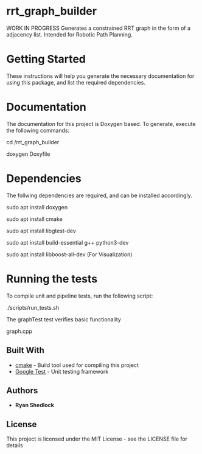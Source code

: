 # rrt_graph_builder
WORK IN PROGRESS
Generates a constrained RRT graph in the form of a adjacency list. Intended for Robotic Path Planning.

# Getting Started
These instructions will help you generate the necessary documentation for using this package, and list the required dependencies.

# Documentation
The documentation for this project is Doxygen based. To generate, execute the following commands:

cd <path>/rrt_graph_builder

doxygen Doxyfile
  
# Dependencies
The follwing dependencies are required, and can be installed accordingly.

sudo apt install doxygen

sudo apt install cmake

sudo apt install libgtest-dev

sudo apt install build-essential g++ python3-dev

sudo apt install libboost-all-dev (For Visualization)

# Running the tests
To compile unit and pipeline tests, run the following script:

./scripts/run_tests.sh

The graphTest test verifies basic functionality 

graph.cpp 

## Built With

* [cmake](https://cmake.org/download/) - Build tool used for compiling this project
* [Google Test](https://github.com/google/googletest) - Unit testing framework


## Authors

* **Ryan Shedlock**

## License

This project is licensed under the MIT License - see the LICENSE file for details


